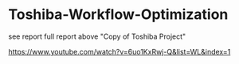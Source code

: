 # Toshiba-Workflow-Optimization



see report full report above "Copy of Toshiba Project"


https://www.youtube.com/watch?v=6uo1KxRwj-Q&list=WL&index=1



